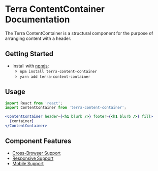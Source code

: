 # Terra ContentContainer Documentation

The Terra ContentContainer is a structural component for the purpose of arranging content with a header.

## Getting Started

- Install with [npmjs](https://www.npmjs.com):
  - `npm install terra-content-container`
  - `yarn add terra-content-container`

## Usage

```jsx
import React from 'react';
import ContentContainer from 'terra-content-container';

<ContentContainer header={<h1 blurb />} footer={<h1 blurb />} fill>
  {container}
</ContentContainer>
```

## Component Features
* [Cross-Browser Support](https://github.com/cerner/terra-core/wiki/Component-Features#cross-browser-support)
* [Responsive Support](https://github.com/cerner/terra-core/wiki/Component-Features#responsive-support)
* [Mobile Support](https://github.com/cerner/terra-core/wiki/Component-Features#mobile-support)
